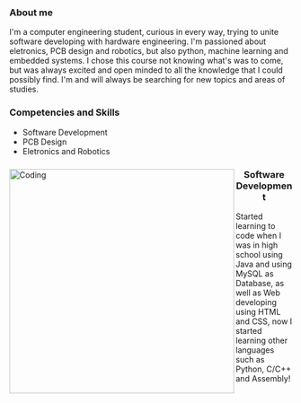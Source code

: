 <div>
<h3>About me</h3>

<p>I'm a computer engineering student, curious in every way, trying to unite software developing with hardware engineering. I'm passioned about eletronics, PCB design and robotics, but also python, machine learning and embedded systems. I chose this course not knowing what's was to come, but was always excited and open minded to all the knowledge that I could possibly find. I'm and will always be searching for new topics and areas of studies.</p>

<h3>Competencies and Skills</h3>
<ul>
  <li>Software Development</li>
  <li>PCB Design</li>
  <li>Eletronics and Robotics</li>
</ul>
</div>
<div>
<img align="left" alt="Coding" width="400" src="https://media1.giphy.com/media/26tn33aiTi1jkl6H6/giphy.gif">
<h3 align="center">Software Development</h3>
<span>Started learning to code when I was in high school using Java and using MySQL as Database, as well as Web developing using HTML and CSS, now I started learning other languages such as Python, C/C++ and Assembly!</span>
</div>
<!--
**SamuelDotDoc/SamuelDotDoc** is a ✨ _special_ ✨ repository because its `README.md` (this file) appears on your GitHub profile.

Here are some ideas to get you started:

- 🔭 I’m currently working on ...
- 🌱 I’m currently learning ...
- 👯 I’m looking to collaborate on ...
- 🤔 I’m looking for help with ...
- 💬 Ask me about ...
- 📫 How to reach me: ...
- 😄 Pronouns: ...
- ⚡ Fun fact: ...
-->
